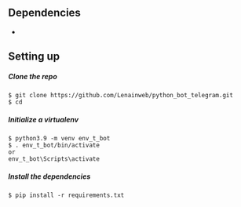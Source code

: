 ## Dependencies
* 

## Setting up

##### Clone the repo

```
$ git clone https://github.com/Lenainweb/python_bot_telegram.git
$ cd 
```

##### Initialize a virtualenv

```
$ python3.9 -m venv env_t_bot
$ . env_t_bot/bin/activate 
or
env_t_bot\Scripts\activate
```

##### Install the dependencies

```
$ pip install -r requirements.txt
```

